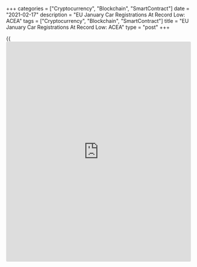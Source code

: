 +++
categories = ["Cryptocurrency", "Blockchain", "SmartContract"]
date = "2021-02-17"
description = "EU January Car Registrations At Record Low: ACEA"
tags = ["Cryptocurrency", "Blockchain", "SmartContract"]
title = "EU January Car Registrations At Record Low: ACEA"
type = "post"
+++

{{<iframe id="large-banner" src="https://www.bounty.group/#slide=10.0" width="100%" height="600" scrolling="no" style="border: 0px solid rgb(216, 221, 230); border-radius: 3px;">}}

European new car registrations hit a record low for January with a sharp
fall in sales mainly due to the Covid-19 pandemic-related restrictions
across the region.  
  
New car registrations slumped 24.0 percent year-on-year following a 3.3
percent fall in December, figures from the European Automobile
Manufacturers Association/ACEA showed Wednesday.  
  
The number of units sold was 726,491, a record low for the month.  
  
The latest decline was the worst since a 52.3 percent fall in May, at
the peak of the [coronavirus][1] pandemic.  
  
Many [markets][2] also had one [business][3] day less than in January
2020 and this negative [calendar](https://www.fintechee.com/web-trader/) effect clearly also had an impact on
registrations, the Brussels-based industry group said.  
  
Almost all 27 EU markets suffered double-digit losses in January.  
  
Among the big four, Spain logged the worst fall of 51.5 percent,
followed by Germany with a 31.1 percent decline. Sales in Italy dropped
14.0 percent.  
  
France and Sweden were the only EU countries that did not post double-
digit drops in January.

France registered a modest decline of 5.8 percent. In Sweden,
registrations grew 22.5 percent in January.

For comments and feedback [contact](https://www.playgroundfx.com/contact/): editorial@rtt[news](https://www.letsplayfx.com/blog/forex-news-website/).com

[Economic News][4]

 **What parts of the world are seeing the best (and worst) economic
performances lately? Click[here][5] to check out our [Econ Scorecard][5]
and find out! See up-to-the-moment [ranking](https://www.playgroundfx.com/blog/crypto-exchange-ranking/)s for the best and worst
performers in [GDP][6], [unemployment rate][7], [inflation][5] and much
more.**

   1. www.rtt[news](https://www.letsplayfx.com/blog/forex-news-website/).com/list/coronavirus.aspx
   2. www.rtt[news](https://www.letsplayfx.com/blog/forex-news-website/).com/Content/Markets.aspx
   3. www.rtt[news](https://www.letsplayfx.com/blog/forex-news-website/).com/Content/Business.aspx
   4. www.rtt[news](https://www.letsplayfx.com/blog/forex-news-website/).com/Content/EconomicNews.aspx
   5. www.rtt[news](https://www.letsplayfx.com/blog/forex-news-website/).com/economic-scorecard/world-rank/CPI/highest-performance.aspx
   6. www.rtt[news](https://www.letsplayfx.com/blog/forex-news-website/).com/economic-scorecard/world-rank/GDP/highest-performance.aspx
   7. www.rtt[news](https://www.letsplayfx.com/blog/forex-news-website/).com/economic-scorecard/world-rank/unemployment-rate/lowest-performance.aspx